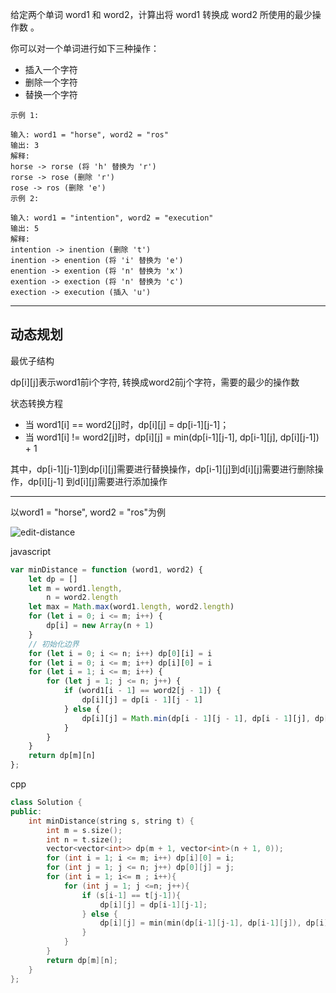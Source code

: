 给定两个单词 word1 和 word2，计算出将 word1 转换成 word2 所使用的最少操作数 。

你可以对一个单词进行如下三种操作：

- 插入一个字符
- 删除一个字符
- 替换一个字符

```case
示例 1:

输入: word1 = "horse", word2 = "ros"
输出: 3
解释:
horse -> rorse (将 'h' 替换为 'r')
rorse -> rose (删除 'r')
rose -> ros (删除 'e')
示例 2:

输入: word1 = "intention", word2 = "execution"
输出: 5
解释:
intention -> inention (删除 't')
inention -> enention (将 'i' 替换为 'e')
enention -> exention (将 'n' 替换为 'x')
exention -> exection (将 'n' 替换为 'c')
exection -> execution (插入 'u')
```

---

## 动态规划

最优子结构

dp[i][j]表示word1前i个字符, 转换成word2前j个字符，需要的最少的操作数

状态转换方程

- 当 word1[i] == word2[j]时，dp[i][j] = dp[i-1][j-1]；
- 当 word1[i] != word2[j]时，dp[i][j] = min(dp[i-1][j-1], dp[i-1][j], dp[i][j-1]) + 1

其中，dp[i-1][j-1]到dp[i][j]需要进行替换操作，dp[i-1][j]到d[i][j]需要进行删除操作，dp[i][j-1] 到d[i][j]需要进行添加操作

---

以word1 = "horse", word2 = "ros"为例

![edit-distance](https://github.com/muyids/leetcode/raw/master/algorithms/images/72-edit-distance.png)

javascript

```javascript
var minDistance = function (word1, word2) {
    let dp = []
    let m = word1.length,
        n = word2.length
    let max = Math.max(word1.length, word2.length)
    for (let i = 0; i <= m; i++) {
        dp[i] = new Array(n + 1)
    }
    // 初始化边界
    for (let i = 0; i <= n; i++) dp[0][i] = i
    for (let i = 0; i <= m; i++) dp[i][0] = i
    for (let i = 1; i <= m; i++) {
        for (let j = 1; j <= n; j++) {
            if (word1[i - 1] == word2[j - 1]) {
                dp[i][j] = dp[i - 1][j - 1]
            } else {
                dp[i][j] = Math.min(dp[i - 1][j - 1], dp[i - 1][j], dp[i][j - 1]) + 1
            }
        }
    }
    return dp[m][n]
};
```

cpp

```cpp
class Solution {
public:
    int minDistance(string s, string t) {
        int m = s.size();
        int n = t.size();
        vector<vector<int>> dp(m + 1, vector<int>(n + 1, 0));
        for (int i = 1; i <= m; i++) dp[i][0] = i;
        for (int j = 1; j <= n; j++) dp[0][j] = j;
        for (int i = 1; i<= m ; i++){
            for (int j = 1; j <=n; j++){
                if (s[i-1] == t[j-1]){
                    dp[i][j] = dp[i-1][j-1];
                } else {
                    dp[i][j] = min(min(dp[i-1][j-1], dp[i-1][j]), dp[i][j-1]) + 1;
                }
            }
        }
        return dp[m][n];
    }
};
```
